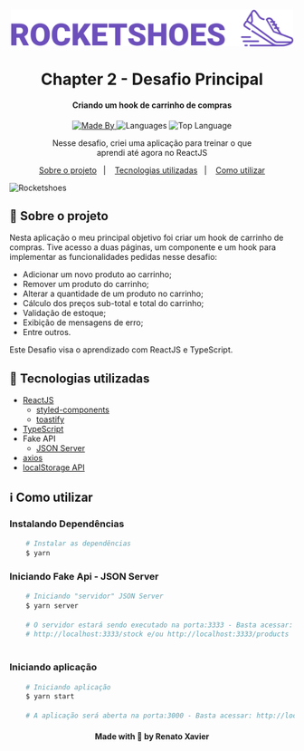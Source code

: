 <h1 align="center">
<img alig src="./public/logo.svg" width=500 alt="Desafio RocketShoes">
  <br>
  <br>
    Chapter 2 - Desafio Principal
</h1>

<h4 align="center">
  Criando um hook de carrinho de compras
</h4>

<p align="center">
  <a href="https://www.linkedin.com/in/rnatu/">
    <img alt="Made By" src="https://img.shields.io/static/v1?label=Made%20By&message=Renato%20Xavier&color=6C4FBB&style=for-the-badge">
  </a>

  <img alt="Languages" src="https://img.shields.io/github/languages/count/rnatu/ignite-desafio-criando-um-hook-de-carrinho-de-compras?style=for-the-badge">

  <img alt="Top Language" src="https://img.shields.io/github/languages/top/rnatu/ignite-desafio-criando-um-hook-de-carrinho-de-compras?style=for-the-badge">
</p>

<p align="center">
Nesse desafio, criei uma aplicação para treinar o que aprendi até agora no ReactJS
</p>

<p align="center">
  <a href="#-sobre-o-projeto">Sobre o projeto</a>&nbsp;&nbsp;&nbsp;|&nbsp;&nbsp;&nbsp;
  <a href="#-tecnologias-utilizadas">Tecnologias utilizadas</a>&nbsp;&nbsp;&nbsp;|&nbsp;&nbsp;&nbsp;
  <a href="#ℹ️-Como-utilizar">Como utilizar</a>
</p>

![Rocketshoes](./public/rocketshoes.gif)

## 📜 Sobre o projeto

Nesta aplicação o meu principal objetivo foi criar um hook de carrinho de compras. Tive acesso a duas páginas, um componente e um hook para implementar as funcionalidades pedidas nesse desafio:

- Adicionar um novo produto ao carrinho;
- Remover um produto do carrinho;
- Alterar a quantidade de um produto no carrinho;
- Cálculo dos preços sub-total e total do carrinho;
- Validação de estoque;
- Exibição de mensagens de erro;
- Entre outros.

Este Desafio visa o aprendizado com ReactJS e TypeScript.

## 🚀 Tecnologias utilizadas

- [ReactJS](https://pt-br.reactjs.org/)
  - [styled-components](https://styled-components.com/)
  - [toastify](https://fkhadra.github.io/react-toastify/introduction)
- [TypeScript](https://www.typescriptlang.org/)
- Fake API
  - [JSON Server](https://github.com/typicode/json-server)
- [axios](https://github.com/axios/axios)
- [localStorage API](https://developer.mozilla.org/en-US/docs/Web/API/Window/localStorage)

## ℹ️ Como utilizar

### Instalando Dependências

```bash
    # Instalar as dependências
    $ yarn
```

### Iniciando Fake Api - JSON Server

```bash
    # Iniciando "servidor" JSON Server
    $ yarn server

    # O servidor estará sendo executado na porta:3333 - Basta acessar: 
    # http://localhost:3333/stock e/ou http://localhost:3333/products
  
```

### Iniciando aplicação

```bash
    # Iniciando aplicação
    $ yarn start

    # A aplicação será aberta na porta:3000 - Basta acessar: http://localhost:3000 
```

<h4 align="center">
    Made with 💜 by Renato Xavier
</h4>
